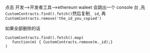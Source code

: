 点击  开发-->开发者工具-->ethereum waleet
会跳出一个 console 台  ,先`CustomContracts.find().fetch()`然后复制`_ id`,
再`CustomContracts.remove('the_id_you_copied')`

如果全部删除的话
```
CustomContracts.find().fetch().map(
   function(m) { CustomContracts.remove(m._id);}
)
```